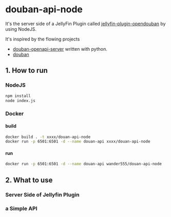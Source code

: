 # douban-api-node
It's the server side of a JellyFin Plugin called [jellyfin-plugin-opendouban](https://github.com/caryyu/jellyfin-plugin-opendouban "jellyfin-plugin-opendouban") by using NodeJS.

It's inspired by the flowing projects
- [douban-openapi-server](https://github.com/caryyu/douban-openapi-server "douban-openapi-server") written with python.
- [douban](https://github.com/deepsearun/douban "douban")

## 1. How to run
### NodeJS
```bash
npm install
node index.js
```
### Docker
#### build
```bash
docker build . -t xxxx/douan-api-node
docker run -p 6501:6501 -d --name douan-api xxxx/douan-api-node
```
#### run
```bash
docker run -p 6501:6501 -d --name douan-api wander555/douan-api-node
```

## 2. What to use
### Server Side of Jellyfin Plugin
### a Simple API






